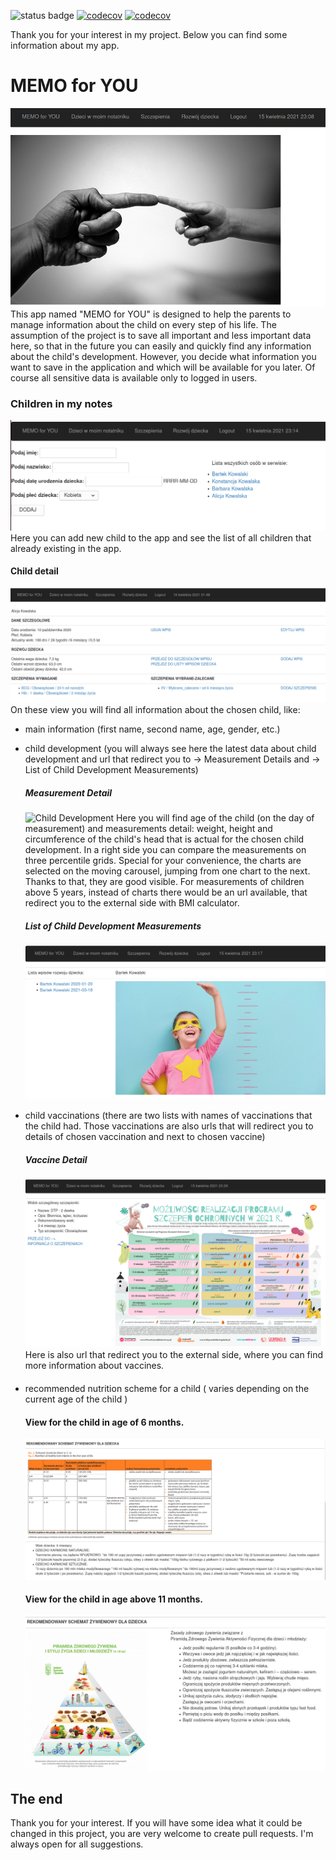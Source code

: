 ![status badge](https://github.com/MC-Mary/organizer/actions/workflows/main.yml/badge.svg)
[![codecov](https://codecov.io/gh/MC-Mary/organizer/branch/main/graph/badge.svg)](https://app.codecov.io/gh/MC-Mary/organizer)
[![codecov](https://codecov.io/gh/MC-Mary/organizer/branch/main/graph/badge.svg?token=OIJ7L92DAH)](https://codecov.io/gh/MC-Mary/organizer)

Thank you for your interest in my project. 
Below you can find some information about my app.

# MEMO for YOU
![Home Page](memo_for_you/static/readme/homepage.png)
This app named "MEMO for YOU" is designed to help the parents to manage information 
about the child on every step of his life. The assumption of the project is to save all important 
and less important data here, so that in the future you can easily and quickly find any information 
about the child's development. However, you decide what information you want to save 
in the application and which will be available for you later. Of course all sensitive data 
is available only to logged in users.  


### Children in my notes
![Children List](memo_for_you/static/readme/dzieci_w_moim_notatniku.png)
Here you can add new child to the app and see the list of all children that already existing in the app.


#### Child detail
![Children Detail Part1](memo_for_you/static/readme/dane_szczegolowe_dziecka_part1.png)
On these view you will find all information about the chosen child, like:
- main information (first name, second name, age, gender, etc.)
- child development (you will always see here the latest data about child development and 
  url that redirect you to -> Measurement Details and -> List of Child Development Measurements)
  
  ##### Measurement Detail
  ![Child Development](memo_for_you/static/readme/rozwój_dziecka.png)
  Here you will find age of the child (on the day of measurement) and measurements detail: 
  weight, height and circumference of the child's head that is actual for the chosen child development. 
  In a right side you can compare the measurements on three percentile grids. Special for your convenience, 
  the charts are selected on the moving carousel, jumping from one chart to the next. 
  Thanks to that, they are good visible. For measurements of children above 5 years, instead of charts 
  there would be an url available, that redirect you to the external side with BMI calculator.
  
  ##### List of Child Development Measurements
  ![List of Child Developments](memo_for_you/static/readme/lista_wpisow_rozwoju_dziecka.png)
  
- child vaccinations (there are two lists with names of vaccinations that the child had. 
  Those vaccinations are also urls that will redirect you to details of chosen vaccination and 
  next to chosen vaccine)
  ##### Vaccine Detail
  ![Vaccine Detail](memo_for_you/static/readme/widok_szczegolowy_szczepionki.png)
  Here is also url that redirect you to the external side, where you can find more information 
  about vaccines.
  
  ####
- recommended nutrition scheme for a child ( varies depending on the current age of the child )
  #### View for the child in age of 6 months.
  ![Children Detail Part2](memo_for_you/static/readme/dane_szczegolowe_dziecka_part2.png) 
  #### View for the child in age above 11 months.
  ![Children Detail Part3](memo_for_you/static/readme/dane_szczegolowe_dziecka_part3.png)

## The end
Thank you for your interest.
If you will have some idea what it could be changed in this project, 
you are very welcome to create pull requests. 
I'm always open for all suggestions.

